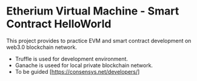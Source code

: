 # Etherium Virtual Machine - Smart Contract HelloWorld

This project provides to practice EVM and smart contract development on web3.0 blockchain network.

* Truffle is used for development environment.
* Ganache is useed for local private blockchain network.
* To be guided [https://consensys.net/developers/]